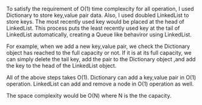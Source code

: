 To satisfy the requirement of O(1) time complexcity for all operation, I used Dictionary to store key,value pair data.
Also, I used doubled LinkedList to store keys. The most recently used key would be placed at the head of LinkedList.
This process puts the least recently used key at the tail of LinkedList automatically, creating a Queue like behaviror using LinkedList.

For example, when we add a new key,value pair, we check the Dictionary object has reached to the full capacity or not.
If it is at its full capacity, we can simply delete the tail key, add the pair to the Dictionary object ,and add the key to the head of the LinkedList object.

All of the above steps takes O(1). Dictionary can add a key,value pair in O(1) operation.
LinkedList can add and remove a node in O(1) operation as well.

The space complexity would be O(N) where N is the the capacity.